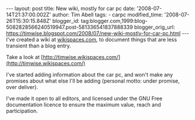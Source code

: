 \--- layout: post title: New wiki, mostly for car pc date: '2008-07-14T21:37:00.002Z' author: Tim Abell tags: - carpc modified\_time: '2008-07-26T15:30:15.848Z' blogger\_id: tag:blogger.com,1999:blog-5082828566240519947.post-581336541837888339 blogger\_orig\_url: https://timwise.blogspot.com/2008/07/new-wiki-mostly-for-car-pc.html --- I've created a wiki at [wikispaces.com](http://www.wikispaces.com/), to document things that are less transient than a blog entry.  
  
Take a look at [http://timwise.wikispaces.com/](http://timwise.wikispaces.com/)  
  
I've started adding information about the car pc, and won't make any promises about what else I'll be adding (personal motto: under promise, over deliver).  
  
I've made it open to all editors, and licensed under the GNU Free documentation licence to ensure the maximum value, reach and participation.